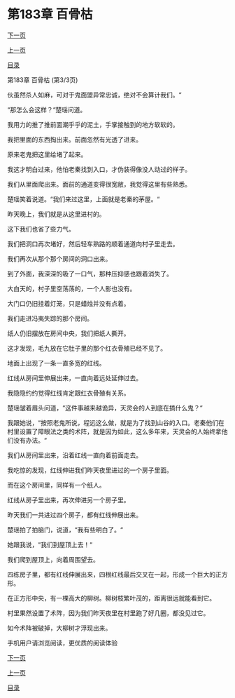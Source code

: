 <h1>第183章     百骨枯</h1>
            <div><p><a href="./549_%E7%AC%AC184%E7%AB%A0_%E6%89%93%E6%9C%8D.md">下一页</a></p><p><a href="./547_%E7%AC%AC183%E7%AB%A0_%E7%99%BE%E9%AA%A8%E6%9E%AF.md">上一页</a></p><p><a href="../">目录</a></p></div>
            <div><p>第183章     百骨枯 (第3/3页)</p><p>伙虽然杀人如麻，可对于鬼面盟异常忠诚，绝对不会算计我们。“</p><p>“那怎么会这样？“楚瑶问道。</p><p>我用力的推了推前面潮乎乎的泥土，手掌接触到的地方软软的。</p><p>我把里面的东西掏出来。前面忽然有光透了进来。</p><p>原来老鬼把这里给堵了起来。</p><p>我这才明白过来，他怕老秦找到入口，才伪装得像没人动过的样子。</p><p>我们从里面爬出来。面前的通道变得很宽敞，我觉得这里有些熟悉。</p><p>楚瑶笑着说道。“我们来过这里，上面就是老秦的茅屋。“</p><p>昨天晚上，我们就是从这里进村的。</p><p>这下我们也省了些力气。</p><p>我们把洞口再次堵好，然后轻车熟路的顺着通道向村子里走去。</p><p>我们再次从那个那个房间的洞口出来。</p><p>到了外面，我深深的吸了一口气，那种压抑感也跟着消失了。</p><p>大白天的，村子里空荡荡的，一个人影也没有。</p><p>大门口仍旧挂着灯笼，只是蜡烛并没有点着。</p><p>我们走进冯夷失踪的那个房间。</p><p>纸人仍旧摆放在房间中央，我们把纸人撕开。</p><p>这才发现，毛九放在它肚子里的那个红衣骨殖已经不见了。</p><p>地面上出现了一条一直多宽的红线。</p><p>红线从房间里伸展出来，一直向着远处延伸过去。</p><p>我隐隐约约觉得红线肯定跟红衣骨殖有关系。</p><p>楚瑶皱着眉头问道，“这件事越来越诡异，天灵会的人到底在搞什么鬼？“</p><p>我跟她说，“按照老鬼所说，程远这么做，就是为了找到山谷的入口。老秦他们在村里设置了障眼法之类的术阵，就是因为如此，这么多年来，天灵会的人始终拿他们没有办法。“</p><p>我们从房间里出来，沿着红线一直向着前面走去。</p><p>我吃惊的发现，红线伸进我们昨天夜里进过的一个房子里面。</p><p>而在这个房间里，同样有一个纸人。</p><p>红线从房子里出来，再次伸进另一个房子里。</p><p>昨天我们一共进过四个房子，都有红线伸展出来。</p><p>楚瑶拍了拍脑门，说道，“我有些明白了。“</p><p>她跟我说，“我们到屋顶上去！“</p><p>我们爬到屋顶上，向着周围望去。</p><p>四栋房子里，都有红线伸展出来，四根红线最后交叉在一起，形成一个巨大的正方形。</p><p>在正方形中央，有一棵高大的柳树。柳树枝繁叶茂的，距离很远就能看到它。</p><p>村里果然设置了术阵，因为我们昨天夜里在村里跑了好几圈，都没见过它。</p><p>如今术阵被破掉，大柳树才浮现出来。</p><p>手机用户请浏览阅读，更优质的阅读体验</p></div>
            <div><p><a href="./549_%E7%AC%AC184%E7%AB%A0_%E6%89%93%E6%9C%8D.md">下一页</a></p><p><a href="./547_%E7%AC%AC183%E7%AB%A0_%E7%99%BE%E9%AA%A8%E6%9E%AF.md">上一页</a></p><p><a href="../">目录</a></p></div>